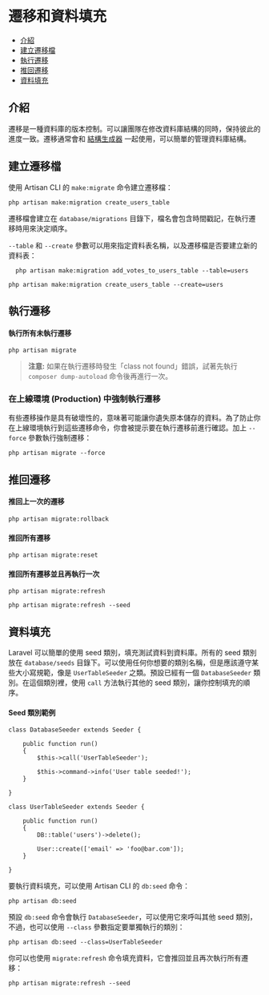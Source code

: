 # 遷移和資料填充

- [介紹](#introduction)
- [建立遷移檔](#creating-migrations)
- [執行遷移](#running-migrations)
- [推回遷移](#rolling-back-migrations)
- [資料填充](#database-seeding)

<a name="introduction"></a>
## 介紹

遷移是一種資料庫的版本控制。可以讓團隊在修改資料庫結構的同時，保持彼此的進度一致。遷移通常會和 [結構生成器](/docs/{{version}}/schema) 一起使用，可以簡單的管理資料庫結構。

<a name="creating-migrations"></a>
## 建立遷移檔

使用 Artisan CLI 的 `make:migrate` 命令建立遷移檔：

    php artisan make:migration create_users_table

遷移檔會建立在 `database/migrations` 目錄下，檔名會包含時間戳記，在執行遷移時用來決定順序。

`--table` 和 `--create` 參數可以用來指定資料表名稱，以及遷移檔是否要建立新的資料表：

	  php artisan make:migration add_votes_to_users_table --table=users

    php artisan make:migration create_users_table --create=users

<a name="running-migrations"></a>
## 執行遷移

#### 執行所有未執行遷移

    php artisan migrate

> **注意:** 如果在執行遷移時發生「class not found」錯誤，試著先執行 `composer dump-autoload` 命令後再進行一次。

### 在上線環境 (Production) 中強制執行遷移

有些遷移操作是具有破壞性的，意味著可能讓你遺失原本儲存的資料。為了防止你在上線環境執行到這些遷移命令，你會被提示要在執行遷移前進行確認。加上 `--force` 參數執行強制遷移：

    php artisan migrate --force

<a name="rolling-back-migrations"></a>
## 推回遷移

#### 推回上一次的遷移

    php artisan migrate:rollback

#### 推回所有遷移

    php artisan migrate:reset

#### 推回所有遷移並且再執行一次

    php artisan migrate:refresh

    php artisan migrate:refresh --seed

<a name="database-seeding"></a>
## 資料填充

Laravel 可以簡單的使用 seed 類別，填充測試資料到資料庫。所有的 seed 類別放在 `database/seeds` 目錄下。可以使用任何你想要的類別名稱，但是應該遵守某些大小寫規範，像是 `UserTableSeeder` 之類。預設已經有一個 `DatabaseSeeder` 類別。在這個類別裡，使用 `call` 方法執行其他的 seed 類別，讓你控制填充的順序。

#### Seed 類別範例

    class DatabaseSeeder extends Seeder {

        public function run()
        {
            $this->call('UserTableSeeder');

            $this->command->info('User table seeded!');
        }

    }

    class UserTableSeeder extends Seeder {

        public function run()
        {
            DB::table('users')->delete();

            User::create(['email' => 'foo@bar.com']);
        }

    }

要執行資料填充，可以使用 Artisan CLI 的 `db:seed` 命令：

    php artisan db:seed

預設 `db:seed` 命令會執行 `DatabaseSeeder`，可以使用它來呼叫其他 seed 類別，不過，也可以使用 `--class` 參數指定要單獨執行的類別：

    php artisan db:seed --class=UserTableSeeder

你可以也使用 `migrate:refresh` 命令填充資料，它會推回並且再次執行所有遷移：

    php artisan migrate:refresh --seed
